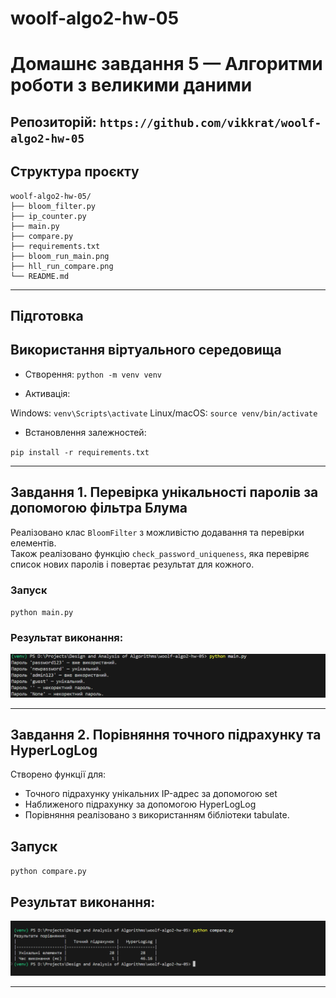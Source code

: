 # woolf-algo2-hw-05

# Домашнє завдання 5 — Алгоритми роботи з великими даними

## Репозиторій: `https://github.com/vikkrat/woolf-algo2-hw-05`

## Структура проєкту
```
woolf-algo2-hw-05/
├── bloom_filter.py
├── ip_counter.py
├── main.py
├── compare.py
├── requirements.txt
├── bloom_run_main.png
├── hll_run_compare.png
└── README.md
```

---

## Підготовка
## Використання віртуального середовища
- Створення:
`python -m venv venv`

- Активація:

Windows: `venv\Scripts\activate` Linux/macOS: `source venv/bin/activate`

- Встановлення залежностей:

`pip install -r requirements.txt`

---

## Завдання 1. Перевірка унікальності паролів за допомогою фільтра Блума

Реалізовано клас `BloomFilter` з можливістю додавання та перевірки елементів.  
Також реалізовано функцію `check_password_uniqueness`, яка перевіряє список нових паролів і повертає результат для кожного.

### Запуск
`python main.py`

### Результат виконання:
  ![Фільтр Блума](./screenshots/bloom_run_main.png)

---

## Завдання 2. Порівняння точного підрахунку та HyperLogLog
Створено функції для:
- Точного підрахунку унікальних IP-адрес за допомогою set
- Наближеного підрахунку за допомогою HyperLogLog
- Порівняння реалізовано з використанням бібліотеки tabulate.

## Запуск

`python compare.py`

## Результат виконання:
  ![HyperLogLog](./screenshots/hll_run_compare.png)

---








